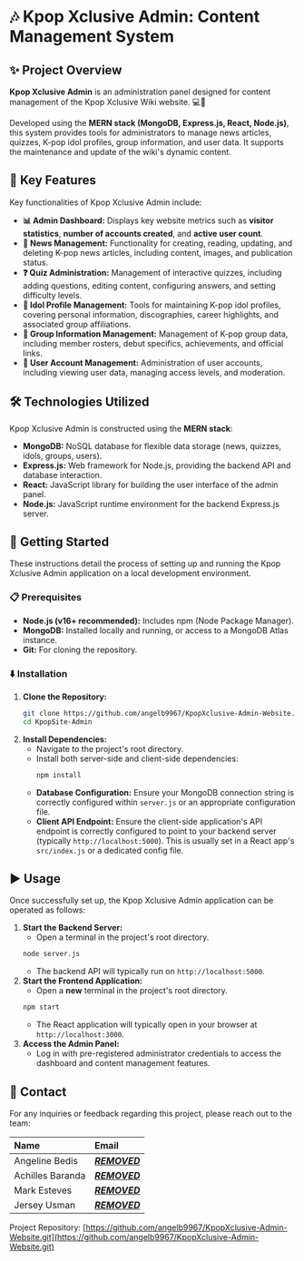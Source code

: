 # 🎶 Kpop Xclusive Admin: Content Management System

## ✨ Project Overview

**Kpop Xclusive Admin** is an administration panel designed for content management of the Kpop Xclusive Wiki website. 💻🎤 

Developed using the **MERN stack (MongoDB, Express.js, React, Node.js)**, this system provides tools for administrators to manage news articles, quizzes, K-pop idol profiles, group information, and user data. It supports the maintenance and update of the wiki's dynamic content.

## 🌟 Key Features

Key functionalities of Kpop Xclusive Admin include:

*   **📊 Admin Dashboard:** Displays key website metrics such as **visitor statistics**, **number of accounts created**, and **active user count**.
*   **📰 News Management:** Functionality for creating, reading, updating, and deleting K-pop news articles, including content, images, and publication status.
*   **❓ Quiz Administration:** Management of interactive quizzes, including adding questions, editing content, configuring answers, and setting difficulty levels.
*   **👤 Idol Profile Management:** Tools for maintaining K-pop idol profiles, covering personal information, discographies, career highlights, and associated group affiliations.
*   **👥 Group Information Management:** Management of K-pop group data, including member rosters, debut specifics, achievements, and official links.
*   **📝 User Account Management:** Administration of user accounts, including viewing user data, managing access levels, and moderation.

## 🛠️ Technologies Utilized

Kpop Xclusive Admin is constructed using the **MERN stack**:

*   **MongoDB:** NoSQL database for flexible data storage (news, quizzes, idols, groups, users).
*   **Express.js:** Web framework for Node.js, providing the backend API and database interaction.
*   **React:** JavaScript library for building the user interface of the admin panel.
*   **Node.js:** JavaScript runtime environment for the backend Express.js server.

## 🚀 Getting Started

These instructions detail the process of setting up and running the Kpop Xclusive Admin application on a local development environment.

### 📋 Prerequisites

*   **Node.js (v16+ recommended):** Includes npm (Node Package Manager).
*   **MongoDB:** Installed locally and running, or access to a MongoDB Atlas instance.
*   **Git:** For cloning the repository.

### ⬇️ Installation

1.  **Clone the Repository:**
    ```bash
    git clone https://github.com/angelb9967/KpopXclusive-Admin-Website.git
    cd KpopSite-Admin
    ```
2.  **Install Dependencies:**
    *   Navigate to the project's root directory.
    *   Install both server-side and client-side dependencies:
        ```bash
        npm install
        ```
    *   **Database Configuration:** Ensure your MongoDB connection string is correctly configured within `server.js` or an appropriate configuration file.
    *   **Client API Endpoint:** Ensure the client-side application's API endpoint is correctly configured to point to your backend server (typically `http://localhost:5000`). This is usually set in a React app's `src/index.js` or a dedicated config file.

## ▶️ Usage

Once successfully set up, the Kpop Xclusive Admin application can be operated as follows:

1.  **Start the Backend Server:**
    *   Open a terminal in the project's root directory.
    ```bash
    node server.js
    ```
    *   The backend API will typically run on `http://localhost:5000`.
2.  **Start the Frontend Application:**
    *   Open a **new** terminal in the project's root directory.
    ```bash
    npm start 
    ```
    *   The React application will typically open in your browser at `http://localhost:3000`.
3.  **Access the Admin Panel:**
    *   Log in with pre-registered administrator credentials to access the dashboard and content management features.

## 📧 Contact

For any inquiries or feedback regarding this project, please reach out to the team:

| Name            | Email                                    |
| :-------------- | :--------------------------------------- |
| Angeline Bedis  | [***REMOVED***](mailto:***REMOVED***)  |
| Achilles Baranda| [***REMOVED***](mailto:***REMOVED***) |
| Mark Esteves    | [***REMOVED***](mailto:***REMOVED***) |
| Jersey Usman    | [***REMOVED***](mailto:***REMOVED***) |

Project Repository: [https://github.com/angelb9967/KpopXclusive-Admin-Website.git](https://github.com/angelb9967/KpopXclusive-Admin-Website.git) 
